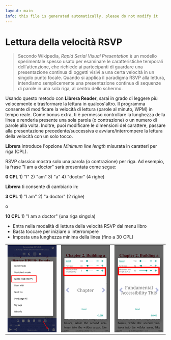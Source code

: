 ```yaml
---
layout: main
info: this file is generated automatically, please do not modify it
---
```



# Lettura della velocità RSVP

> Secondo Wikipedia, _Rapid Serial Visual Presentation_ è un modello sperimentale spesso usato per esaminare le caratteristiche temporali dell'attenzione, che richiede ai partecipanti di guardare una presentazione continua di oggetti visivi a una certa velocità in un singolo punto focale. Quando si applica il paradigma RSVP alla lettura, intendiamo semplicemente una presentazione continua di sequenze di parole in una sola riga, al centro dello schermo.

Usando questo metodo con **Librera Reader**, sarai in grado di leggere più velocemente e trasformare la lettura in qualcos'altro.
Il programma consente di modificare la velocità di lettura (parole al minuto, WPM) in tempo reale. Come bonus extra, ti è permesso controllare la lunghezza della linea e renderla presente una sola parola (o contrazione) o un numero di parole alla volta.
Inoltre, puoi modificare le dimensioni del carattere, passare alla presentazione precedente/successiva e avviare/interrompere la lettura della velocità con un solo tocco.

**Librera** introduce l'opzione _Minimum line length_ misurata in caratteri per riga (CPL).

RSVP classico mostra solo una parola (o contrazione) per riga. Ad esempio, la frase &quot;I am a doctor&quot; sarà presentata come segue:

**0 CPL** 1) &quot;I&quot; 2) &quot;am&quot; 3) &quot;a&quot; 4) &quot;doctor&quot; (4 righe)

**Librera** ti consente di cambiarlo in:

**3 CPL** 1) &quot;I am&quot; 2) &quot;a doctor&quot; (2 righe)

o

**10 CPL** 1) &quot;I am a doctor&quot; (una riga singola)

* Entra nella modalità di lettura della velocità RSVP dal menu libro
* Basta toccare per iniziare o interrompere
* Imposta una lunghezza minima della linea (fino a 30 CPL)

||||
|-|-|-|
|![](1.png)|![](2.png)|![](3.png)|

